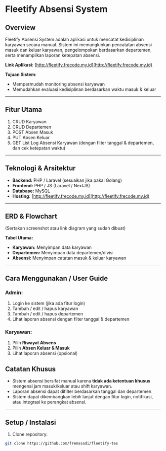 # Fleetify Absensi System

## Overview
Fleetify Absensi System adalah aplikasi untuk mencatat kedisiplinan karyawan secara manual. Sistem ini memungkinkan pencatatan absensi masuk dan keluar karyawan, pengelompokan berdasarkan departemen, serta menampilkan laporan ketepatan absensi.  

**Link Aplikasi:** [http://fleetify.frecode.my.id](http://fleetify.frecode.my.id)

**Tujuan Sistem:**  
- Mempermudah monitoring absensi karyawan  
- Memudahkan evaluasi kedisiplinan berdasarkan waktu masuk & keluar  

---

## Fitur Utama
1. CRUD Karyawan  
2. CRUD Departemen  
3. POST Absen Masuk  
4. PUT Absen Keluar  
5. GET List Log Absensi Karyawan (dengan filter tanggal & departemen, dan cek ketepatan waktu)  

---

## Teknologi & Arsitektur
- **Backend:** PHP / Laravel (sesuaikan jika pakai Golang)  
- **Frontend:** PHP / JS (Laravel / NextJS)  
- **Database:** MySQL  
- **Hosting:** [http://fleetify.frecode.my.id](http://fleetify.frecode.my.id)  

---

## ERD & Flowchart
(Sertakan screenshot atau link diagram yang sudah dibuat)  

**Tabel Utama:**  
- **Karyawan:** Menyimpan data karyawan  
- **Departemen:** Menyimpan data departemen/divisi  
- **Absensi:** Menyimpan catatan masuk & keluar karyawan  

---


## Cara Menggunakan / User Guide

### Admin:
1. Login ke sistem (jika ada fitur login)  
2. Tambah / edit / hapus karyawan  
3. Tambah / edit / hapus departemen  
4. Lihat laporan absensi dengan filter tanggal & departemen  

### Karyawan:
1. Pilih **Riwayat Absens**  
2. Pilih **Absen Keluar & Masuk**  
3. Lihat laporan absensi (opsional)  

## Catatan Khusus
- Sistem absensi bersifat manual karena **tidak ada ketentuan khusus** mengenai jam masuk/keluar atau shift karyawan.  
- Laporan absensi dapat difilter berdasarkan tanggal dan departemen.  
- Sistem dapat dikembangkan lebih lanjut dengan fitur login, notifikasi, atau integrasi ke perangkat absensi.

---

## Setup / Instalasi

1. Clone repository:  
```bash
git clone https://github.com/fremasadi/fleetify-tes
